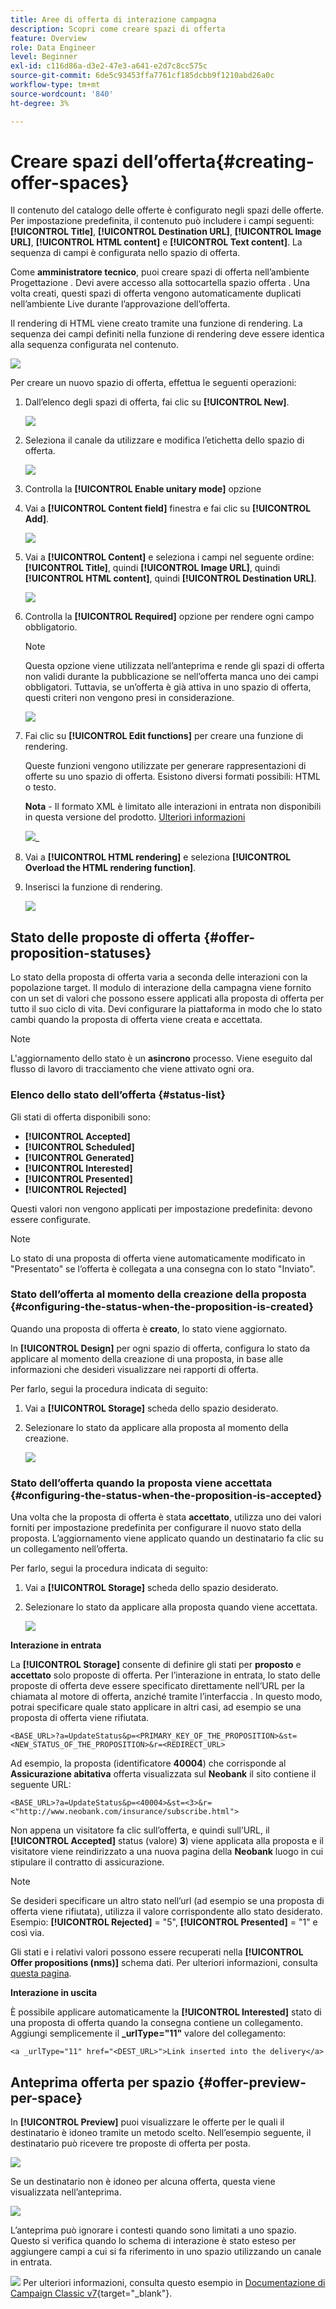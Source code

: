 ```yaml
---
title: Aree di offerta di interazione campagna
description: Scopri come creare spazi di offerta
feature: Overview
role: Data Engineer
level: Beginner
exl-id: c116d86a-d3e2-47e3-a641-e2d7c8cc575c
source-git-commit: 6de5c93453ffa7761cf185dcbb9f1210abd26a0c
workflow-type: tm+mt
source-wordcount: '840'
ht-degree: 3%

---
```


# Creare spazi dell’offerta{#creating-offer-spaces}

Il contenuto del catalogo delle offerte è configurato negli spazi delle offerte. Per impostazione predefinita, il contenuto può includere i campi seguenti: **[!UICONTROL Title]**, **[!UICONTROL Destination URL]**, **[!UICONTROL Image URL]**, **[!UICONTROL HTML content]** e **[!UICONTROL Text content]**. La sequenza di campi è configurata nello spazio di offerta.

Come **amministratore tecnico**, puoi creare spazi di offerta nell’ambiente Progettazione . Devi avere accesso alla sottocartella spazio offerta . Una volta creati, questi spazi di offerta vengono automaticamente duplicati nell’ambiente Live durante l’approvazione dell’offerta.

Il rendering di HTML viene creato tramite una funzione di rendering. La sequenza dei campi definiti nella funzione di rendering deve essere identica alla sequenza configurata nel contenuto.

![](assets/offer_space_create_009.png)

Per creare un nuovo spazio di offerta, effettua le seguenti operazioni:

1. Dall’elenco degli spazi di offerta, fai clic su **[!UICONTROL New]**.

   ![](assets/offer_space_create_001.png)

1. Seleziona il canale da utilizzare e modifica l’etichetta dello spazio di offerta.

   ![](assets/offer_space_create_002.png)

1. Controlla la **[!UICONTROL Enable unitary mode]** opzione

1. Vai a **[!UICONTROL Content field]** finestra e fai clic su **[!UICONTROL Add]**.

   ![](assets/offer_space_create_003.png)

1. Vai a **[!UICONTROL Content]** e seleziona i campi nel seguente ordine: **[!UICONTROL Title]**, quindi **[!UICONTROL Image URL]**, quindi **[!UICONTROL HTML content]**, quindi **[!UICONTROL Destination URL]**.

   ![](assets/offer_space_create_004.png)

1. Controlla la **[!UICONTROL Required]** opzione per rendere ogni campo obbligatorio.

   >[!NOTE]
   >
   >Questa opzione viene utilizzata nell’anteprima e rende gli spazi di offerta non validi durante la pubblicazione se nell’offerta manca uno dei campi obbligatori. Tuttavia, se un’offerta è già attiva in uno spazio di offerta, questi criteri non vengono presi in considerazione.

   ![](assets/offer_space_create_005.png)

1. Fai clic su **[!UICONTROL Edit functions]** per creare una funzione di rendering.

   Queste funzioni vengono utilizzate per generare rappresentazioni di offerte su uno spazio di offerta. Esistono diversi formati possibili: HTML o testo.

   **Nota** - Il formato XML è limitato alle interazioni in entrata non disponibili in questa versione del prodotto. [Ulteriori informazioni](../start/capability-matrix.md#gs-unavailable-features)

   ![](assets/offer_space_create_006.png)_

1. Vai a **[!UICONTROL HTML rendering]** e seleziona **[!UICONTROL Overload the HTML rendering function]**.
1. Inserisci la funzione di rendering.

   ![](assets/offer_space_create_007.png)

## Stato delle proposte di offerta {#offer-proposition-statuses}

Lo stato della proposta di offerta varia a seconda delle interazioni con la popolazione target. Il modulo di interazione della campagna viene fornito con un set di valori che possono essere applicati alla proposta di offerta per tutto il suo ciclo di vita. Devi configurare la piattaforma in modo che lo stato cambi quando la proposta di offerta viene creata e accettata.

>[!NOTE]
>
>L&#39;aggiornamento dello stato è un **asincrono** processo. Viene eseguito dal flusso di lavoro di tracciamento che viene attivato ogni ora.

### Elenco dello stato dell’offerta {#status-list}

Gli stati di offerta disponibili sono:

* **[!UICONTROL Accepted]**
* **[!UICONTROL Scheduled]**
* **[!UICONTROL Generated]**
* **[!UICONTROL Interested]**
* **[!UICONTROL Presented]**
* **[!UICONTROL Rejected]**

Questi valori non vengono applicati per impostazione predefinita: devono essere configurate.

>[!NOTE]
>
>Lo stato di una proposta di offerta viene automaticamente modificato in &quot;Presentato&quot; se l’offerta è collegata a una consegna con lo stato &quot;Inviato&quot;.

### Stato dell’offerta al momento della creazione della proposta {#configuring-the-status-when-the-proposition-is-created}

Quando una proposta di offerta è **creato**, lo stato viene aggiornato.

In **[!UICONTROL Design]** per ogni spazio di offerta, configura lo stato da applicare al momento della creazione di una proposta, in base alle informazioni che desideri visualizzare nei rapporti di offerta.

Per farlo, segui la procedura indicata di seguito:

1. Vai a **[!UICONTROL Storage]** scheda dello spazio desiderato.
1. Selezionare lo stato da applicare alla proposta al momento della creazione.

   ![](assets/offer_update_status_001.png)

### Stato dell’offerta quando la proposta viene accettata {#configuring-the-status-when-the-proposition-is-accepted}

Una volta che la proposta di offerta è stata **accettato**, utilizza uno dei valori forniti per impostazione predefinita per configurare il nuovo stato della proposta. L’aggiornamento viene applicato quando un destinatario fa clic su un collegamento nell’offerta.

Per farlo, segui la procedura indicata di seguito:

1. Vai a **[!UICONTROL Storage]** scheda dello spazio desiderato.
1. Selezionare lo stato da applicare alla proposta quando viene accettata.

   ![](assets/offer_update_status_002.png)


**Interazione in entrata**

La **[!UICONTROL Storage]** consente di definire gli stati per **proposto** e **accettato** solo proposte di offerta. Per l’interazione in entrata, lo stato delle proposte di offerta deve essere specificato direttamente nell’URL per la chiamata al motore di offerta, anziché tramite l’interfaccia . In questo modo, potrai specificare quale stato applicare in altri casi, ad esempio se una proposta di offerta viene rifiutata.

```
<BASE_URL>?a=UpdateStatus&p=<PRIMARY_KEY_OF_THE_PROPOSITION>&st=<NEW_STATUS_OF_THE_PROPOSITION>&r=<REDIRECT_URL>
```

Ad esempio, la proposta (identificatore **40004**) che corrisponde al **Assicurazione abitativa** offerta visualizzata sul **Neobank** il sito contiene il seguente URL:

```
<BASE_URL>?a=UpdateStatus&p=<40004>&st=<3>&r=<"http://www.neobank.com/insurance/subscribe.html">
```

Non appena un visitatore fa clic sull’offerta, e quindi sull’URL, il **[!UICONTROL Accepted]** status (valore) **3**) viene applicata alla proposta e il visitatore viene reindirizzato a una nuova pagina della **Neobank** luogo in cui stipulare il contratto di assicurazione.

>[!NOTE]
>
>Se desideri specificare un altro stato nell’url (ad esempio se una proposta di offerta viene rifiutata), utilizza il valore corrispondente allo stato desiderato. Esempio: **[!UICONTROL Rejected]** = &quot;5&quot;, **[!UICONTROL Presented]** = &quot;1&quot; e così via.
>
>Gli stati e i relativi valori possono essere recuperati nella **[!UICONTROL Offer propositions (nms)]** schema dati. Per ulteriori informazioni, consulta [questa pagina](../dev/create-schema.md).

**Interazione in uscita**

È possibile applicare automaticamente la **[!UICONTROL Interested]** stato di una proposta di offerta quando la consegna contiene un collegamento. Aggiungi semplicemente il **_urlType=&quot;11&quot;** valore del collegamento:

```
<a _urlType="11" href="<DEST_URL>">Link inserted into the delivery</a>
```

## Anteprima offerta per spazio {#offer-preview-per-space}

In **[!UICONTROL Preview]** puoi visualizzare le offerte per le quali il destinatario è idoneo tramite un metodo scelto. Nell’esempio seguente, il destinatario può ricevere tre proposte di offerta per posta.

![](assets/offer_space_overview_002.png)

Se un destinatario non è idoneo per alcuna offerta, questa viene visualizzata nell’anteprima.

![](assets/offer_space_overview_001.png)


L’anteprima può ignorare i contesti quando sono limitati a uno spazio. Questo si verifica quando lo schema di interazione è stato esteso per aggiungere campi a cui si fa riferimento in uno spazio utilizzando un canale in entrata.

![](../assets/do-not-localize/book.png)  Per ulteriori informazioni, consulta questo esempio in [Documentazione di Campaign Classic v7](https://experienceleague.adobe.com/docs/campaign-classic/using/managing-offers/advanced-parameters/extension-example.html){target=&quot;_blank&quot;}.